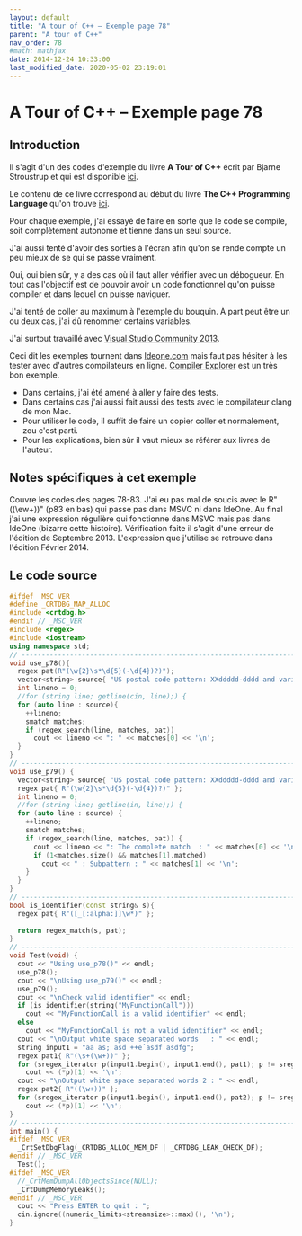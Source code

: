 ```yaml
---
layout: default
title: "A tour of C++ – Exemple page 78"
parent: "A tour of C++"
nav_order: 78
#math: mathjax
date: 2014-12-24 10:33:00
last_modified_date: 2020-05-02 23:19:01
---
```


# A Tour of C++ – Exemple page 78

## Introduction
Il s'agit d'un des codes d'exemple du livre **A Tour of C++** écrit par Bjarne Stroustrup et qui est disponible [ici](http://www.amazon.fr/Tour-C-Bjarne-Stroustrup/dp/0321958314/ref%3Dsr_1_1?ie=UTF8&qid=1416699327&sr=8-1&keywords=a+tour+of+c%2B%2B). 

Le contenu de ce livre correspond au début du livre **The C++ Programming Language** qu'on trouve [ici](http://www.amazon.fr/The-Programming-Language-Bjarne-Stroustrup/dp/0321563840/ref%3Dpd_sim_eb_3?ie=UTF8&refRID=0CR047TTJV1HA6CVA9XA).

Pour chaque exemple, j'ai essayé de faire en sorte que le code se compile, soit complètement autonome et tienne dans un seul source.

J'ai aussi tenté d'avoir des sorties à l'écran afin qu'on se rende compte un peu mieux de se qui se passe vraiment.

Oui, oui bien sûr, y a des cas où il faut aller vérifier avec un débogueur.
En tout cas l'objectif est de pouvoir avoir un code fonctionnel qu'on puisse compiler et dans lequel on puisse naviguer.

J'ai tenté de coller au maximum à l'exemple du bouquin. À part peut être un ou deux cas, j'ai dû renommer certains variables.

J'ai surtout travaillé avec [Visual Studio Community 2013](http://www.visualstudio.com/products/visual-studio-community-vs).

Ceci dit les exemples tournent dans [Ideone.com](http://ideone.com/) mais faut pas hésiter à les tester avec d'autres compilateurs en ligne. [Compiler Explorer](https://godbolt.org/) est un très bon exemple.

* Dans certains, j'ai été amené à aller y faire des tests.  
* Dans certains cas j'ai aussi fait aussi des tests avec le compilateur clang de mon Mac.  
* Pour utiliser le code, il suffit de faire un copier coller et normalement, zou c'est parti.  
* Pour les explications, bien sûr il vaut mieux se référer aux livres de l'auteur.  


## Notes spécifiques à cet exemple


Couvre les codes des pages 78-83. J'ai eu pas mal de soucis avec le R"((\ew+))" (p83 en bas) qui passe pas dans MSVC ni dans IdeOne. Au final j'ai une expression régulière qui fonctionne dans MSVC mais pas dans IdeOne (bizarre cette histoire). Vérification faite il s'agit d'une erreur de l'édition de Septembre 2013. L'expression que j'utilise se retrouve dans l'édition Février 2014.


## Le code source

```cpp
#ifdef _MSC_VER
#define _CRTDBG_MAP_ALLOC
#include <crtdbg.h>
#endif // _MSC_VER
#include <regex>
#include <iostream>
using namespace std;
// ----------------------------------------------------------------------------
void use_p78(){
  regex pat(R"(\w{2}\s*\d{5}(-\d{4})?)");                                       // US postal code pattern: XXddddd-dddd and variants
  vector<string> source{ "US postal code pattern: XXddddd-dddd and variants", "TX 77845", "TX       77845", "TX       77845-12345678", "TX77845-1234", "DC 20500-0001" };
  int lineno = 0;
  //for (string line; getline(cin, line);) {                                    // read into line buffer
  for (auto line : source){
    ++lineno;
    smatch matches;                                                             // matched strings go here
    if (regex_search(line, matches, pat))                                       // search for pat in line
      cout << lineno << ": " << matches[0] << '\n';
  }
}
// ----------------------------------------------------------------------------
void use_p79() {
  vector<string> source{ "US postal code pattern: XXddddd-dddd and variants", "TX 77845", "TX       77845", "TX       77845-12345678", "TX77845-1234", "DC 20500-0001" };
  regex pat{ R"(\w{2}\s*\d{5}(-\d{4})?)" };                                     // U.S. postal code pattern
  int lineno = 0;
  //for (string line; getline(in, line);) {
  for (auto line : source) {
    ++lineno;
    smatch matches;                                                             // matched strings go here
    if (regex_search(line, matches, pat)) {
      cout << lineno << ": The complete match  : " << matches[0] << '\n';
      if (1<matches.size() && matches[1].matched)
        cout << " : Subpattern : " << matches[1] << '\n';
    }
  }
}
// ----------------------------------------------------------------------------
bool is_identifier(const string& s){                                            // see p 82
  regex pat{ R"([_[:alpha:]]\w*)" };                                            // underscore or letter
                                                                                // followed by zero or more underscore, letters or digits
  return regex_match(s, pat);
}
// ----------------------------------------------------------------------------
void Test(void) {
  cout << "Using use_p78()" << endl;
  use_p78();
  cout << "\nUsing use_p79()" << endl;
  use_p79();
  cout << "\nCheck valid identifier" << endl;
  if (is_identifier(string("MyFunctionCall")))
    cout << "MyFunctionCall is a valid identifier" << endl;
  else
    cout << "MyFunctionCall is not a valid identifier" << endl;
  cout << "\nOutput white space separated words   : " << endl;                  // see p83
  string input1 = "aa as; asd ++eˆasdf asdfg";
  regex pat1{ R"(\s+(\w+))" };                                                  // output white space separated words
  for (sregex_iterator p(input1.begin(), input1.end(), pat1); p != sregex_iterator{}; ++p)
    cout << (*p)[1] << '\n';
  cout << "\nOutput white space separated words 2 : " << endl;
  regex pat2{ R"((\w+))" };                                                     // do not forget the very first "aa"
  for (sregex_iterator p(input1.begin(), input1.end(), pat2); p != sregex_iterator{}; ++p)
    cout << (*p)[1] << '\n';
}
// ----------------------------------------------------------------------------
int main() {
#ifdef _MSC_VER
  _CrtSetDbgFlag(_CRTDBG_ALLOC_MEM_DF | _CRTDBG_LEAK_CHECK_DF);
#endif // _MSC_VER
  Test();
#ifdef _MSC_VER
  //_CrtMemDumpAllObjectsSince(NULL);                                             // Begins the dump from the start of program execution
  _CrtDumpMemoryLeaks();
#endif // _MSC_VER
  cout << "Press ENTER to quit : ";
  cin.ignore((numeric_limits<streamsize>::max)(), '\n');
}
```
